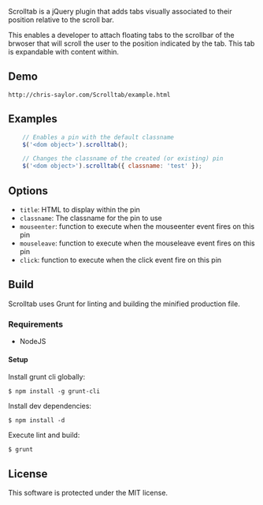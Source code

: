 Scrolltab is a jQuery plugin that adds tabs visually associated to their position relative to the scroll bar.

This enables a developer to attach floating tabs to the scrollbar of the brwoser that will scroll the user to the position indicated by the tab.  This tab is expandable with content within.

## Demo
	http://chris-saylor.com/Scrolltab/example.html

## Examples

```javascript
	// Enables a pin with the default classname
	$('<dom object>').scrolltab();

	// Changes the classname of the created (or existing) pin
	$('<dom object>').scrolltab({ classname: 'test' });
```

## Options

* `title`: HTML to display within the pin
* `classname`: The classname for the pin to use
* `mouseenter`: function to execute when the mouseenter event fires on this pin
* `mouseleave`: function to execute when the mouseleave event fires on this pin
* `click`: function to execute when the click event fire on this pin

## Build

Scrolltab uses Grunt for linting and building the minified production file.

### Requirements

* NodeJS

#### Setup

Install grunt cli globally:

`$ npm install -g grunt-cli`

Install dev dependencies:

`$ npm install -d`

Execute lint and build:

`$ grunt`

## License

This software is protected under the MIT license.
